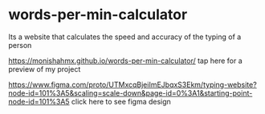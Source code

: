 # words-per-min-calculator
Its a website that calculates the speed and accuracy of the typing of a person

https://monishahmx.github.io/words-per-min-calculator/ tap here for a preview of my project

https://www.figma.com/proto/UTMxcqBjeiImEJbqxS3Ekm/typing-website?node-id=101%3A5&scaling=scale-down&page-id=0%3A1&starting-point-node-id=101%3A5 click here to see figma design
